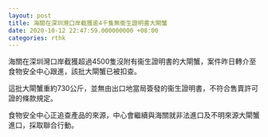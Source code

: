 ```yaml
---
layout: post
title: 海關在深圳灣口岸截獲逾4千隻無衞生證明書大閘蟹
date: 2020-10-12 22:47:59.000000000 +08:00
categories: rthk
---
```


海關在深圳灣口岸截獲超過4500隻沒附有衞生證明書的大閘蟹，案件昨日轉介至食物安全中心跟進，該批大閘蟹已被扣查。

這批大閘蟹重約730公斤，並無由出口地當局簽發的衞生證明書，不符合售賣許可證的條款規定。

食物安全中心正追查產品的來源，中心會繼續與海關就非法進口及不明來源大閘蟹進口，採取聯合行動。
